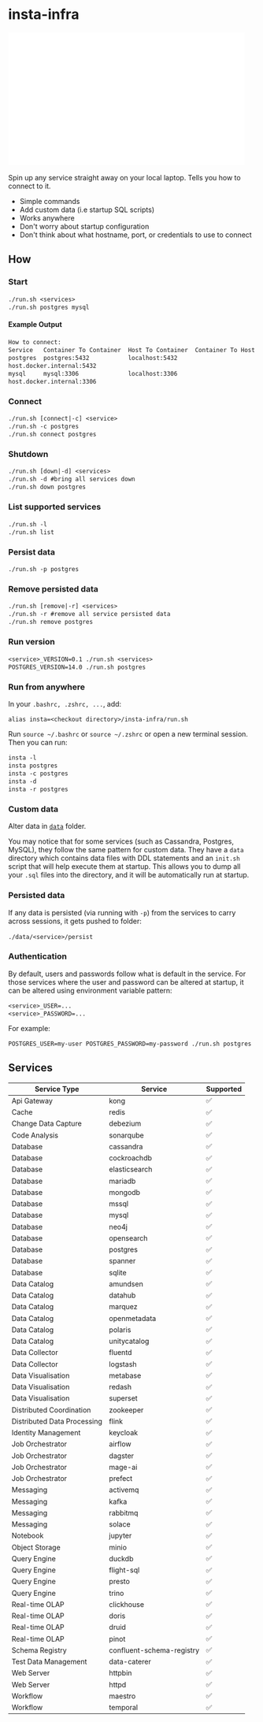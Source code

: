# insta-infra

![insta-infra services](docs/img/insta-infra.gif)

Spin up any service straight away on your local laptop. Tells you how to connect to it.

- Simple commands
- Add custom data (i.e startup SQL scripts)
- Works anywhere
- Don't worry about startup configuration
- Don't think about what hostname, port, or credentials to use to connect

## How

### Start

```shell
./run.sh <services>
./run.sh postgres mysql
```

#### Example Output

```shell
How to connect:
Service   Container To Container  Host To Container  Container To Host
postgres  postgres:5432           localhost:5432     host.docker.internal:5432
mysql     mysql:3306              localhost:3306     host.docker.internal:3306
```

### Connect

```shell
./run.sh [connect|-c] <service>
./run.sh -c postgres
./run.sh connect postgres
```

### Shutdown

```shell
./run.sh [down|-d] <services>
./run.sh -d #bring all services down
./run.sh down postgres
```

### List supported services

```shell
./run.sh -l
./run.sh list
```

### Persist data

```shell
./run.sh -p postgres
```

### Remove persisted data

```shell
./run.sh [remove|-r] <services>
./run.sh -r #remove all service persisted data
./run.sh remove postgres
```

### Run version

```shell
<service>_VERSION=0.1 ./run.sh <services>
POSTGRES_VERSION=14.0 ./run.sh postgres
```

### Run from anywhere

In your `.bashrc, .zshrc, ...`, add:

```shell
alias insta=<checkout directory>/insta-infra/run.sh
```

Run `source ~/.bashrc` or `source ~/.zshrc` or open a new terminal session. Then you can run:

```shell
insta -l
insta postgres
insta -c postgres
insta -d
insta -r postgres
```

### Custom data

Alter data in [`data`](data) folder.
  
You may notice that for some services (such as Cassandra, Postgres, MySQL), they follow the same pattern for custom
data. They have a `data` directory which contains data files with DDL statements and an `init.sh` script that will help
execute them at startup. This allows you to dump all your `.sql` files into the directory, and it will be automatically
run at startup.


### Persisted data

If any data is persisted (via running with `-p`) from the services to carry across sessions, it gets pushed to folder:

`./data/<service>/persist`

### Authentication

By default, users and passwords follow what is default in the service. For those services where the user and password
can be altered at startup, it can be altered using environment variable pattern:
```shell
<service>_USER=...
<service>_PASSWORD=...
```

For example:
```shell
POSTGRES_USER=my-user POSTGRES_PASSWORD=my-password ./run.sh postgres
```

## Services

| Service Type                | Service                   | Supported  |
|-----------------------------|---------------------------|------------|
| Api Gateway                 | kong                      | ✅         |
| Cache                       | redis                     | ✅         |
| Change Data Capture         | debezium                  | ✅         |
| Code Analysis               | sonarqube                 | ✅         |
| Database                    | cassandra                 | ✅         |
| Database                    | cockroachdb               | ✅         |
| Database                    | elasticsearch             | ✅         |
| Database                    | mariadb                   | ✅         |
| Database                    | mongodb                   | ✅         |
| Database                    | mssql                     | ✅         |
| Database                    | mysql                     | ✅         |
| Database                    | neo4j                     | ✅         |
| Database                    | opensearch                | ✅         |
| Database                    | postgres                  | ✅         |
| Database                    | spanner                   | ✅         |
| Database                    | sqlite                    | ✅         |
| Data Catalog                | amundsen                  | ✅         |
| Data Catalog                | datahub                   | ✅         |
| Data Catalog                | marquez                   | ✅         |
| Data Catalog                | openmetadata              | ✅         |
| Data Catalog                | polaris                   | ✅         |
| Data Catalog                | unitycatalog              | ✅         |
| Data Collector              | fluentd                   | ✅         |
| Data Collector              | logstash                  | ✅         |
| Data Visualisation          | metabase                  | ✅         |
| Data Visualisation          | redash                    | ✅         |
| Data Visualisation          | superset                  | ✅         |
| Distributed Coordination    | zookeeper                 | ✅         |
| Distributed Data Processing | flink                     | ✅         |
| Identity Management         | keycloak                  | ✅         |
| Job Orchestrator            | airflow                   | ✅         |
| Job Orchestrator            | dagster                   | ✅         |
| Job Orchestrator            | mage-ai                   | ✅         |
| Job Orchestrator            | prefect                   | ✅         |
| Messaging                   | activemq                  | ✅         |
| Messaging                   | kafka                     | ✅         |
| Messaging                   | rabbitmq                  | ✅         |
| Messaging                   | solace                    | ✅         |
| Notebook                    | jupyter                   | ✅         |
| Object Storage              | minio                     | ✅         |
| Query Engine                | duckdb                    | ✅         |
| Query Engine                | flight-sql                | ✅         |
| Query Engine                | presto                    | ✅         |
| Query Engine                | trino                     | ✅         |
| Real-time OLAP              | clickhouse                | ✅         |
| Real-time OLAP              | doris                     | ✅         |
| Real-time OLAP              | druid                     | ✅         |
| Real-time OLAP              | pinot                     | ✅         |
| Schema Registry             | confluent-schema-registry | ✅         |
| Test Data Management        | data-caterer              | ✅         |
| Web Server                  | httpbin                   | ✅         |
| Web Server                  | httpd                     | ✅         |
| Workflow                    | maestro                   | ✅         |
| Workflow                    | temporal                  | ✅         | 

